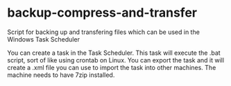 # backup-compress-and-transfer
Script for backing up and transfering files which can be used in the Windows Task Scheduler



You can create a task in the Task Scheduler. This task will execute the .bat script, sort of like using crontab on Linux.
You can export the task and it will create a .xml file you can use to import the task into other machines.
The machine needs to have 7zip installed.
